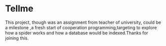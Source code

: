# Tellme
This project, though was an assignment from teacher of university, could be a milestone ,a fresh start of cooperation programming,targeting to explore how a spider works and how a database would be indexed.Thanks for joining this.
